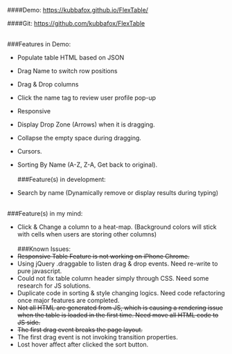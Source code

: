 ####Demo:
https://kubbafox.github.io/FlexTable/

####Git:
https://github.com/kubbafox/FlexTable
<br><br>

###Features in Demo:
- Populate table HTML based on JSON
- Drag Name to switch row positions
- Drag & Drop columns 
- Click the name tag to review user profile pop-up
- Responsive
- Display Drop Zone (Arrows) when it is dragging.
- Collapse the empty space during dragging.
- Cursors.
- Sorting By Name (A-Z, Z-A, Get back to original). 
<br><br>
###Feature(s) in development:

- Search by name (Dynamically remove or display results during typing)
<br><br>

###Feature(s)  in my mind:

- Click & Change a column to a heat-map. (Background colors will stick with cells when users are storing other columns)
<br><br>
###Known Issues:
- <s>Responsive Table Feature is not working on iPhone Chrome.</s>
- Using jQuery .draggable to listen drag & drop events. Need re-write to pure javascript.
- Could not fix table column header simply through CSS. Need some research for JS solutions.
- Duplicate code in sorting & style changing logics. Need code refactoring once major features are completed.
- <s>Not all HTML are generated from JS, which is causing a rendering issue when the table is loaded in the first time. Need move all HTML code to JS side.</s>
- <s>The first drag event breaks the page layout.</s>
- The first drag event is not invoking transition properties.
- Lost hover affect after clicked the sort button.
